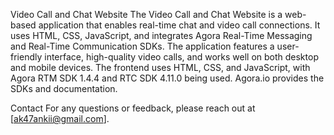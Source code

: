 Video Call and Chat Website
The Video Call and Chat Website is a web-based application that enables real-time chat and video call connections.
It uses HTML, CSS, JavaScript, and integrates Agora Real-Time Messaging and Real-Time Communication SDKs.
The application features a user-friendly interface, high-quality video calls, and works well on both desktop and mobile devices.
The frontend uses HTML, CSS, and JavaScript, with Agora RTM SDK 1.4.4 and RTC SDK 4.11.0 being used.
Agora.io provides the SDKs and documentation.

Contact
For any questions or feedback, please reach out at [ak47ankii@gmail.com].
